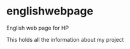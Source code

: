 englishwebpage
==============

English web page for HP

This holds all the information about my project
